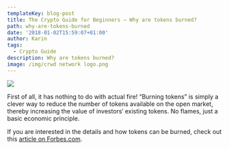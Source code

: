 ```yaml
---
templateKey: blog-post
title: The Crypto Guide for Beginners – Why are tokens burned?
path: why-are-tokens-burned
date: '2018-01-02T15:59:07+01:00'
author: Karin
tags:
  - Crypto Guide
description: Why are tokens burned?
image: /img/crwd network logo.png
---
```

![](/img/fire-2777580_960_720.jpg)

First of all, it has nothing to do with actual fire! “Burning tokens” is simply a clever way to reduce the number of tokens available on the open market, thereby increasing the value of investors‘ existing tokens. No flames, just a basic economic principle.



If you are interested in the details and how tokens can be burned, check out this [article on Forbes.com](https://www.forbes.com/sites/eidoo/2017/11/29/token-burning-and-other-crypto-jargon-simplified/#f7013e954c4b).
